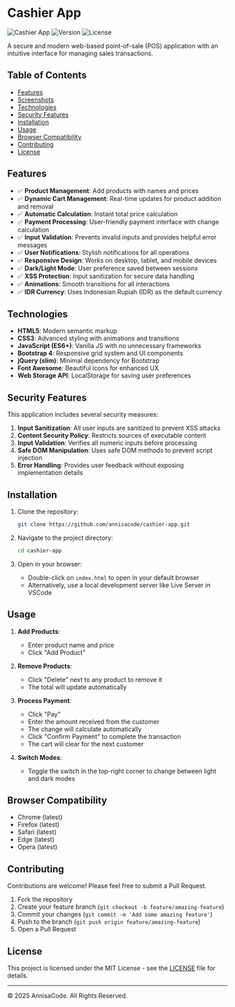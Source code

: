 # Cashier App

![Cashier App](https://img.shields.io/badge/Cashier-App-blue)
![Version](https://img.shields.io/badge/version-1.0.0-green)
![License](https://img.shields.io/badge/license-MIT-orange)

A secure and modern web-based point-of-sale (POS) application with an intuitive interface for managing sales transactions.

## Table of Contents

- [Features](#features)
- [Screenshots](#screenshots)
- [Technologies](#technologies)
- [Security Features](#security-features)
- [Installation](#installation)
- [Usage](#usage)
- [Browser Compatibility](#browser-compatibility)
- [Contributing](#contributing)
- [License](#license)

## Features

- ✅ **Product Management**: Add products with names and prices
- ✅ **Dynamic Cart Management**: Real-time updates for product addition and removal
- ✅ **Automatic Calculation**: Instant total price calculation
- ✅ **Payment Processing**: User-friendly payment interface with change calculation
- ✅ **Input Validation**: Prevents invalid inputs and provides helpful error messages
- ✅ **User Notifications**: Stylish notifications for all operations
- ✅ **Responsive Design**: Works on desktop, tablet, and mobile devices
- ✅ **Dark/Light Mode**: User preference saved between sessions
- ✅ **XSS Protection**: Input sanitization for secure data handling
- ✅ **Animations**: Smooth transitions for all interactions
- ✅ **IDR Currency**: Uses Indonesian Rupiah (IDR) as the default currency

## Technologies

- **HTML5**: Modern semantic markup
- **CSS3**: Advanced styling with animations and transitions
- **JavaScript (ES6+)**: Vanilla JS with no unnecessary frameworks
- **Bootstrap 4**: Responsive grid system and UI components
- **jQuery (slim)**: Minimal dependency for Bootstrap
- **Font Awesome**: Beautiful icons for enhanced UX
- **Web Storage API**: LocalStorage for saving user preferences

## Security Features

This application includes several security measures:

1. **Input Sanitization**: All user inputs are sanitized to prevent XSS attacks
2. **Content Security Policy**: Restricts sources of executable content
3. **Input Validation**: Verifies all numeric inputs before processing
4. **Safe DOM Manipulation**: Uses safe DOM methods to prevent script injection
5. **Error Handling**: Provides user feedback without exposing implementation details

## Installation

1. Clone the repository:
   ```bash
   git clone https://github.com/annisacode/cashier-app.git
   ```

2. Navigate to the project directory:
   ```bash
   cd cashier-app
   ```

3. Open in your browser:
   - Double-click on `index.html` to open in your default browser
   - Alternatively, use a local development server like Live Server in VSCode

## Usage

1. **Add Products**:
   - Enter product name and price
   - Click "Add Product"

2. **Remove Products**:
   - Click "Delete" next to any product to remove it
   - The total will update automatically

3. **Process Payment**:
   - Click "Pay"
   - Enter the amount received from the customer
   - The change will calculate automatically
   - Click "Confirm Payment" to complete the transaction
   - The cart will clear for the next customer

4. **Switch Modes**:
   - Toggle the switch in the top-right corner to change between light and dark modes

## Browser Compatibility

- Chrome (latest)
- Firefox (latest)
- Safari (latest)
- Edge (latest)
- Opera (latest)

## Contributing

Contributions are welcome! Please feel free to submit a Pull Request.

1. Fork the repository
2. Create your feature branch (`git checkout -b feature/amazing-feature`)
3. Commit your changes (`git commit -m 'Add some amazing feature'`)
4. Push to the branch (`git push origin feature/amazing-feature`)
5. Open a Pull Request

## License

This project is licensed under the MIT License - see the [LICENSE](LICENSE) file for details.

---

© 2025 AnnisaCode. All Rights Reserved. 